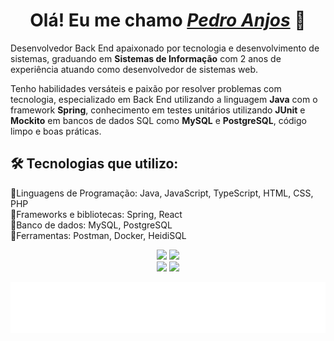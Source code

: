 <div>
  <h1 align="center">Olá! Eu me chamo <a href="https://www.linkedin.com/in/pedroacbg/"><i>Pedro Anjos</i></a> 🫡</h1>
</div>

<div>
  <p> Desenvolvedor Back End apaixonado por tecnologia e desenvolvimento de sistemas, graduando em <strong>Sistemas de Informação</strong> com 2 anos de experiência atuando como desenvolvedor de sistemas web.</p><p>Tenho habilidades versáteis e paixão por resolver problemas com tecnologia, especializado em Back End utilizando a linguagem <strong>Java</strong> com o framework <strong>Spring</strong>, conhecimento em testes unitários utilizando <strong>JUnit</strong> e <strong>Mockito</strong> em bancos de dados SQL como <strong>MySQL</strong> e <strong>PostgreSQL</strong>, código limpo e boas práticas.</p>
</div>

## 🛠  Tecnologias que utilizo:

<p>🧩Linguagens de Programação: Java, JavaScript, TypeScript, HTML, CSS, PHP<br>📖Frameworks e bibliotecas: Spring, React<br>💾Banco de dados: MySQL, PostgreSQL<br>🔩Ferramentas: Postman, Docker, HeidiSQL</p>

<!--<p>
 <img src="https://cdn.jsdelivr.net/gh/devicons/devicon/icons/java/java-original.svg" alt="java" width="35" height="35"/> <span>Java</span> &nbsp;&nbsp;
 <img src="https://cdn.jsdelivr.net/gh/devicons/devicon/icons/spring/spring-original.svg" alt="spring" width="35" height="35"/> <span>Spring</span> &nbsp;&nbsp;
 <img src="https://cdn.jsdelivr.net/gh/devicons/devicon/icons/html5/html5-original.svg" alt="html5" width="35" height="35"/> <span>HTML</span> &nbsp;&nbsp;
 <img src="https://cdn.jsdelivr.net/gh/devicons/devicon/icons/css3/css3-original.svg" alt="css3" width="35" height="35"/> <span>CSS</span> &nbsp;&nbsp;
 <img src="https://cdn.jsdelivr.net/gh/devicons/devicon/icons/javascript/javascript-original.svg" alt="javascript" width="35" height="35"/> <span>JavaScript</span> &nbsp;&nbsp;
 <img src="https://cdn.jsdelivr.net/gh/devicons/devicon/icons/react/react-original.svg" alt="react" width="35" height="35"/> <span>React</span> &nbsp;&nbsp;
 <img src="https://cdn.jsdelivr.net/gh/devicons/devicon/icons/php/php-original.svg" alt="sass" width="35" height="35"/> <span>PHP</span> &nbsp;&nbsp;
 <img src="https://cdn.jsdelivr.net/gh/devicons/devicon/icons/mysql/mysql-original.svg" alt="mysql" width="35" height="35"/> <span>MySQL</span> &nbsp;&nbsp;
 <img src="https://cdn.jsdelivr.net/gh/devicons/devicon/icons/postgresql/postgresql-original.svg" alt="postgresql" width="35" height="35"/> <span>PostgreSQL</span> &nbsp;&nbsp;
</p>-->

<div align="center">
    <img src="https://github-readme-stats.vercel.app/api?username=pedroacbg&theme=dark&hide_border=false&bg_color=00000000&include_all_commits=true&count_private=true" height="165px"/>
    <img src="https://github-readme-stats.vercel.app/api/top-langs/?username=pedroacbg&theme=dark&bg_color=00000000&hide_border=false&hide=scss&include_all_commits=true&count_private=true&layout=compact" />
</div>

<div align="center">
  <a href="https://www.linkedin.com/in/pedroacbg/" target="_blank"><img src="https://img.shields.io/badge/-LinkedIn-%230077B5?style=for-the-badge&logo=linkedin&logoColor=white" target="_blank"></a> 
  <a href="mailto:pedrooaugustoo130@gmail.com"><img src="https://img.shields.io/badge/-Gmail-%23333?style=for-the-badge&logo=gmail&logoColor=white" target="_blank"></a>
</div>

<p align="center">
  <img src="https://raw.githubusercontent.com/Ankit404butfound/Ankit404butfound/main/assets/bye.svg">
</p>

